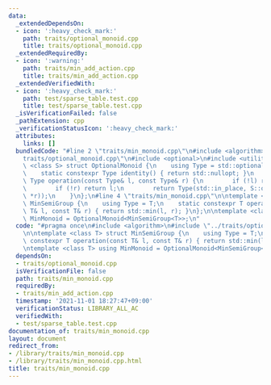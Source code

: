```yaml
---
data:
  _extendedDependsOn:
  - icon: ':heavy_check_mark:'
    path: traits/optional_monoid.cpp
    title: traits/optional_monoid.cpp
  _extendedRequiredBy:
  - icon: ':warning:'
    path: traits/min_add_action.cpp
    title: traits/min_add_action.cpp
  _extendedVerifiedWith:
  - icon: ':heavy_check_mark:'
    path: test/sparse_table.test.cpp
    title: test/sparse_table.test.cpp
  _isVerificationFailed: false
  _pathExtension: cpp
  _verificationStatusIcon: ':heavy_check_mark:'
  attributes:
    links: []
  bundledCode: "#line 2 \"traits/min_monoid.cpp\"\n#include <algorithm>\n#line 2 \"\
    traits/optional_monoid.cpp\"\n#include <optional>\n#include <utility>\n\ntemplate\
    \ <class S> struct OptionalMonoid {\n    using Type = std::optional<typename S::Type>;\n\
    \    static constexpr Type identity() { return std::nullopt; }\n    static constexpr\
    \ Type operation(const Type& l, const Type& r) {\n        if (!l) return r;\n\
    \        if (!r) return l;\n        return Type(std::in_place, S::operation(*l,\
    \ *r));\n    }\n};\n#line 4 \"traits/min_monoid.cpp\"\n\ntemplate <class T> struct\
    \ MinSemiGroup {\n    using Type = T;\n    static constexpr T operation(const\
    \ T& l, const T& r) { return std::min(l, r); }\n};\n\ntemplate <class T> using\
    \ MinMonoid = OptionalMonoid<MinSemiGroup<T>>;\n"
  code: "#pragma once\n#include <algorithm>\n#include \"../traits/optional_monoid.cpp\"\
    \n\ntemplate <class T> struct MinSemiGroup {\n    using Type = T;\n    static\
    \ constexpr T operation(const T& l, const T& r) { return std::min(l, r); }\n};\n\
    \ntemplate <class T> using MinMonoid = OptionalMonoid<MinSemiGroup<T>>;"
  dependsOn:
  - traits/optional_monoid.cpp
  isVerificationFile: false
  path: traits/min_monoid.cpp
  requiredBy:
  - traits/min_add_action.cpp
  timestamp: '2021-11-01 18:27:47+09:00'
  verificationStatus: LIBRARY_ALL_AC
  verifiedWith:
  - test/sparse_table.test.cpp
documentation_of: traits/min_monoid.cpp
layout: document
redirect_from:
- /library/traits/min_monoid.cpp
- /library/traits/min_monoid.cpp.html
title: traits/min_monoid.cpp
---
```

